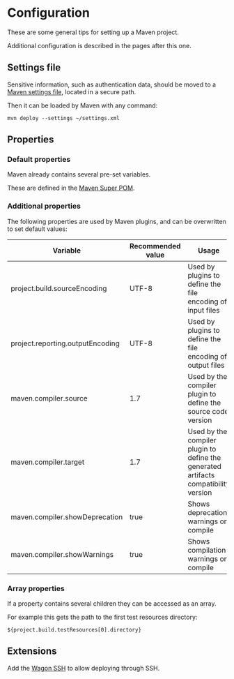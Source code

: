 # Configuration

These are some general tips for setting up a Maven project.

Additional configuration is described in the pages after this one.

## Settings file

Sensitive information, such as authentication data, should be moved to a [Maven settings file][maven_settings], located in a secure path.

Then it can be loaded by Maven with any command:

```
mvn deploy --settings ~/settings.xml
```

## Properties

### Default properties

Maven already contains several pre-set variables.

These are defined in the [Maven Super POM][maven_super_pom].

### Additional properties

The following properties are used by Maven plugins, and can be overwritten to set default values:

|Variable|Recommended value|Usage|
|---|---|---|
|project.build.sourceEncoding|UTF-8|Used by plugins to define the file encoding of input files|
|project.reporting.outputEncoding|UTF-8|Used by plugins to define the file encoding of output files|
|maven.compiler.source|1.7|Used by the compiler plugin to define the source code version|
|maven.compiler.target|1.7|Used by the compiler plugin to define the generated artifacts compatibility version|
|maven.compiler.showDeprecation|true|Shows deprecation warnings on compile|
|maven.compiler.showWarnings|true|Shows compilation warnings on compile|

### Array properties

If a property contains several children they can be accessed as an array.

For example this gets the path to the first test resources directory:

```
${project.build.testResources[0].directory}
```

## Extensions

Add the [Wagon SSH][wagon_ssh] to allow deploying through SSH.

[wagon_ssh]: http://maven.apache.org/wagon/wagon-providers/wagon-ssh/
[maven_settings]: https://maven.apache.org/settings.html
[maven_super_pom]: https://maven.apache.org/pom.html#The_Super_POM
